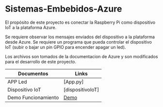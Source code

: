 # Sistemas-Embebidos-Azure
El propósito de este proyecto es conectar la Raspberry Pi como dispositivo IoT a la plataforma Azure. 

Se requiere observar los mensajes enviados del dispositivo a la plataforma desde Azure.
Se requiere un programa que pueda controlar el dispositivo IoT (subir o bajar un pin GPIO para encender apagar un led).

Los archivos son tomados de la documentacion de Azure y son modificados para el desarrollo de este proyecto. 

| Documentos     | Links |
| ------------- | ------------- |
| APP Led| [App.py] | ()|
| Dispositivo IoT  | [dispositivoIoT] |()|
| Demo Funcionamiento |[Demo](https://www.youtube.com/watch?v=_PzddStOZiQ) |
